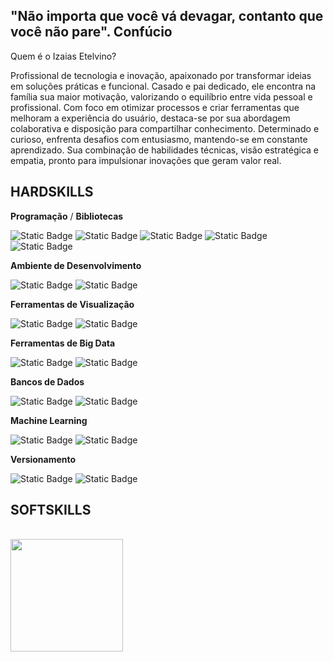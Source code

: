 

## "Não importa que você vá devagar, contanto que você não pare". Confúcio

Quem é o Izaias Etelvino?  

Profissional de tecnologia e inovação, apaixonado por transformar ideias em soluções práticas e funcional. Casado e pai dedicado, ele encontra na família sua maior motivação, valorizando o equilíbrio entre vida pessoal e profissional. 
Com foco em otimizar processos e criar ferramentas que melhoram a experiência do usuário, destaca-se por sua abordagem colaborativa e disposição para compartilhar conhecimento. 
Determinado e curioso, enfrenta desafios com entusiasmo, mantendo-se em constante aprendizado. Sua combinação de habilidades técnicas, visão estratégica e empatia, pronto para impulsionar inovações que geram valor real.


## HARDSKILLS 

**Programação** / **Bibliotecas**

![Static Badge](https://img.shields.io/badge/Python-blue)
![Static Badge](https://img.shields.io/badge/R-gray)
![Static Badge](https://img.shields.io/badge/Pandas-purple)
![Static Badge](https://img.shields.io/badge/Matplotlib-orange)
![Static Badge](https://img.shields.io/badge/ggplot2-green)

**Ambiente de Desenvolvimento**

![Static Badge](https://img.shields.io/badge/Jupyter%20Notebook-blue)
![Static Badge](https://img.shields.io/badge/Rstudio-gray)

**Ferramentas de Visualização**

![Static Badge](https://img.shields.io/badge/Tableau-navy)
![Static Badge](https://img.shields.io/badge/Power%20BI-yellow)

**Ferramentas de Big Data**

![Static Badge](https://img.shields.io/badge/Hadoop-turquoise)
![Static Badge](https://img.shields.io/badge/Spark-black)

**Bancos de Dados** 

![Static Badge](https://img.shields.io/badge/SQL-orange)
![Static Badge](https://img.shields.io/badge/NoSQL-blue)

**Machine Learning** 

![Static Badge](https://img.shields.io/badge/ScikitLean-orange)
![Static Badge](https://img.shields.io/badge/TensorFlow-orange)

**Versionamento** 

![Static Badge](https://img.shields.io/badge/Git-red)
![Static Badge](https://img.shields.io/badge/GitHub-black)

## SOFTSKILLS 



<br/>

<a href="https://github.com/izaiasT78" title="Perfil do IzaiasT78">
  <img height="180em" src="https://github-readme-stats.vercel.app/api?username=izaiast78&theme=dracula&show_icons=true" />
</a>

